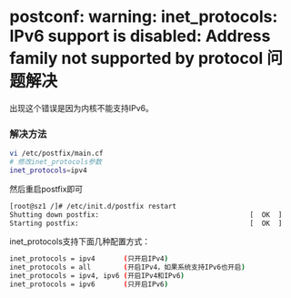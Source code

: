 # postconf: warning: inet_protocols: IPv6 support is disabled: Address family not supported by protocol 问题解决

出现这个错误是因为内核不能支持IPv6。
### 解决方法
```bash
vi /etc/postfix/main.cf
# 修改inet_protocols参数
inet_protocols=ipv4
```
然后重启postfix即可
```bash
[root@sz1 /]# /etc/init.d/postfix restart
Shutting down postfix:                                     [  OK  ]
Starting postfix:                                          [  OK  ]
```

inet_protocols支持下面几种配置方式：
```bash
inet_protocols = ipv4       (只开启IPv4)
inet_protocols = all        (开启IPv4，如果系统支持IPv6也开启)
inet_protocols = ipv4, ipv6 (开启IPv4和IPv6)
inet_protocols = ipv6       (只开启IPv6)
```